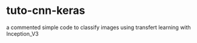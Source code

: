 # tuto-cnn-keras
a commented simple code to classify images using transfert learning with Inception_V3
